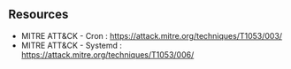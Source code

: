 
## Resources
- MITRE ATT&CK - Cron : https://attack.mitre.org/techniques/T1053/003/
- MITRE ATT&CK - Systemd : https://attack.mitre.org/techniques/T1053/006/